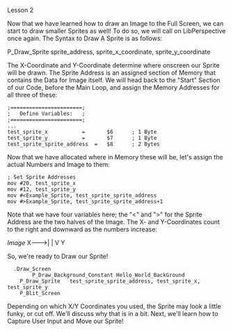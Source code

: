 Lesson 2

Now that we have learned how to draw an Image to the Full Screen, we can start to draw smaller Sprites as well! To do so, we will call on LibPerspective once again. The Syntax to Draw A Sprite is as follows:

  P_Draw_Sprite	sprite_address, sprite_x_coordinate, sprite_y_coordinate

The X-Coordinate and Y-Coordinate determine where onscreen our Sprite will be drawn. The Sprite Address is an assigned section of Memory that contains the Data for Image itself. We will head back to the "Start" Section of our Code, before the Main Loop, and assign the Memory Addresses for all three of these:
	  
	;=======================;
	;   Define Variables:   ;
	;=======================;
  	...
	test_sprite_x			=		$6		; 1 Byte
  	test_sprite_y			=		$7		; 1 Byte
  	test_sprite_sprite_address	=	$8		; 2 Bytes

Now that we have allocated where in Memory these will be, let's assign the actual Numbers and Image to them:

  	; Set Sprite Addresses
  	mov	#20, test_sprite_x
	mov	#12, test_sprite_y
	mov	#<Example_Sprite, test_sprite_sprite_address
	mov	#>Example_Sprite, test_sprite_sprite_address+1

Note that we have four variables here; the "<" and ">" for the Sprite Address are the two halves of the Image. The X- and Y-Coordinates count to the right and downward as the numbers increase:

*Image*
X--->|
     |
     V
     Y
     
So, we're ready to Draw our Sprite!

	  .Draw_Screen
     		P_Draw_Background_Constant Hello_World_BackGround
	   	P_Draw_Sprite	test_sprite_sprite_address, test_sprite_x, test_sprite_y
	   	P_Blit_Screen

Depending on which X/Y Coordinates you used, the Sprite may look a little funky, or cut off. We'll discuss why that is in a bit. Next, we'll learn how to Capture User Input and Move our Sprite!

